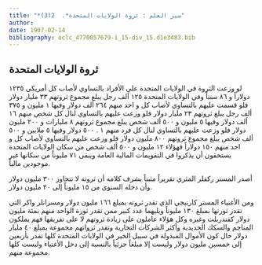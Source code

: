 ```yaml
---
title: "*سير العلم : ثروة الولايات المتحدة*.  2(3)"
author: 
date: 1907-02-14
bibliography: oclc_4770057679-i_15-div_15.d1e3483.bib
---
```




##  ثروة الولايات المتحدة 


 لو وزعت الثروة في الولايات المتحدة على الأفراد بالتساوي لأصاب كل أمريكي  ١٢٣٥  دولاراً و  ٨٦  سنتاً وفي الولايات المتحدة  ١٢٥  ألف  رجل يبلغ مجموع ثروتهم  ٣٣  مليار دولار فلو قسمت عليهم بالتساوي لأصاب كل و  احد  منهم  ٢٦٤  ألف  دولار وفيها  ١  مليون و  ٣٧٥  ألف  رجل يبلغ ثروتهم  ٢٣  مليار دولار فلو وزعت عليهم بالتساوي لنال كل شخص منهم  ١٦  ألف  دولار وفيها  ٥  مليون و  ٥٠٠  ألف  شخص يبلغ مجموع ثروتهم  ٨  مليارات و  ٢٠٠  مليون دولار فلو وزعت عليهم بالتساوي لنال كل فرد منهم  ١  .  ٥٠٠  دولار وفيها  ٥  ملايين و  ٥٠٠  ألف  شخص يبلغ مجموع ثروتهم  ٨٠٠  مليون دولار فلو وزعت عليهم بالتساوي لأصاب كل و  احد  منهم  ١٥٠  دولاراً فهؤلاء  ١٢  مليون و  ٥٠٠  ألف  شخص من سكان الولايات المتحدة يستحقون أن يذكروا في التقويمات المالية العامة ويبقى  ٧١  مليوناً من سكانها غير موجودين مالياً. 

 أصدر المستر ركفلر المثري تقريراً مثبتاً بشرف كلامه أن ثروته لا تتجاوز  ٣٠٠  مليون دولار وأن دخله السنوي من  ١٥  مليوناً إلى  ٢٠  مليون دولار. 

 ومن الأغنياء المستر كارنيجي الذي تقدر ثروته بمبلغ  ١٦٦  مليون دولار ومسزانلر واكر التي تقدر ثورتها بمبلغ  ١٣٠  مليوناً ويليهما عدد كبير ممن تقدر ثورة الواحد منهم بمئة   مليون دولار كفندربلت وغيره وكل هؤلاء عاملون على زيادة ثروتهم لا على تفريقها فهم يملكون المناجم والسكك الحديدية وأكثر الشركات التجارية وتقدر ثرواتهم مجموعة بمبلغ  ٤٠  مليار دولار حال كون الأموال المبذولة في سبيل الخير في الولايات المتحدة كلها تقدر بأربعين إلى  خمسين  مليون دولار وليست إلا مبلغاً جزئياً بالنسبة إلى دخل الأغنياء وليست كلها مجموعة منهم. 
